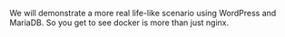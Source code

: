 We will demonstrate a more real life-like scenario using WordPress and MariaDB. So you get to see docker is more than just nginx.